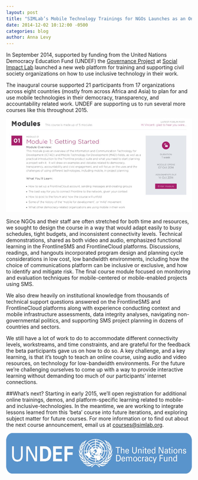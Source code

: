 ```yaml
---
layout: post 
title: "SIMLab’s Mobile Technology Trainings for NGOs Launches as an Online Course"
date: 2014-12-02 10:12:00 -0500
categories: blog
author: Anna Levy
---
```

In September 2014, supported by funding from the United Nations Democracy Education Fund (UNDEF)  the [Governance Project](http://simlab.org/governance/) at [Social Impact Lab](http://simlab.org/) launched a new web platform for training and supporting civil society organizations on how to use inclusive technology in their work. 

The inaugural course supported 21 participants from 17 organizations across eight countries (mostly from across Africa and Asia) to plan for and use mobile technologies in their democracy, transparency, and accountability related work. UNDEF are supporting us to run several more courses like this throughout 2015. 

<img src="/images/post_images/undef_ss.jpg" class="fluid post image">

Since NGOs and their staff are often stretched for both time and resources, we sought to design the course in a way that would adapt easily to busy schedules, tight budgets, and inconsistent connectivity levels. Technical demonstrations, shared as both video and audio, emphasized functional learning in the FrontlineSMS and FrontlineCloud platforms. Discussions, readings, and hangouts incorporated program design and planning cycle considerations in low cost, low bandwidth environments, including how the choice of communications platform can be inclusive or exclusive, and how to identify and mitigate risk. The final course module focused on monitoring and evaluation techniques for mobile-centered or mobile-enabled projects using SMS.

We also drew heavily on institutional knowledge from thousands of technical support questions answered on the FrontlineSMS and FrontlineCloud platforms along with experience conducting context and mobile infrastructure assessments, data integrity analyses, navigating non-governmental politics, and supporting SMS project planning in dozens of countries and sectors.  

We still have a lot of work to do to accommodate different connectivity levels, workstreams, and time constraints, and are grateful for the feedback the beta participants gave us on how to do so. A key challenge, and a key learning, is that it’s tough to teach an online course, using audio and video resources, on technology for low-bandwidth environments. For the future we’re challenging ourselves to come up with a way to provide interactive learning without demanding too much of our participants’ internet connections.

##What’s next? 
Starting in early 2015, we’ll open registration for additional online trainings, demos, and platform-specific learning related to mobile- and inclusive-technologies.  In the meantime, we are working to integrate lessons learned from this ‘beta’ course into future iterations, and exploring subject matter for future courses. For more information or to find out about the next course announcement, email us at [courses@simlab.org](mailto:courses@simlab.org).

<img src="/images/post_images/undef_logo.jpg" class="fluid post image">


